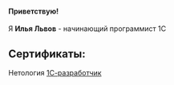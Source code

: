 #### Приветствую!

Я **Илья Львов** - начинающий программист 1С



## Сертификаты:

Нетология [1С-разработчик](https://github.com/lvovIlya/Netology)










<!--
**lvovIlya/lvovilya** is a ✨ _special_ ✨ repository because its `README.md` (this file) appears on your GitHub profile.

Here are some ideas to get you started:

- 🔭 I’m currently working on ...
- 🌱 I’m currently learning ...
- 👯 I’m looking to collaborate on ...
- 🤔 I’m looking for help with ...
- 💬 Ask me about ...
- 📫 How to reach me: ...
- 😄 Pronouns: ...
- ⚡ Fun fact: ...
-->
